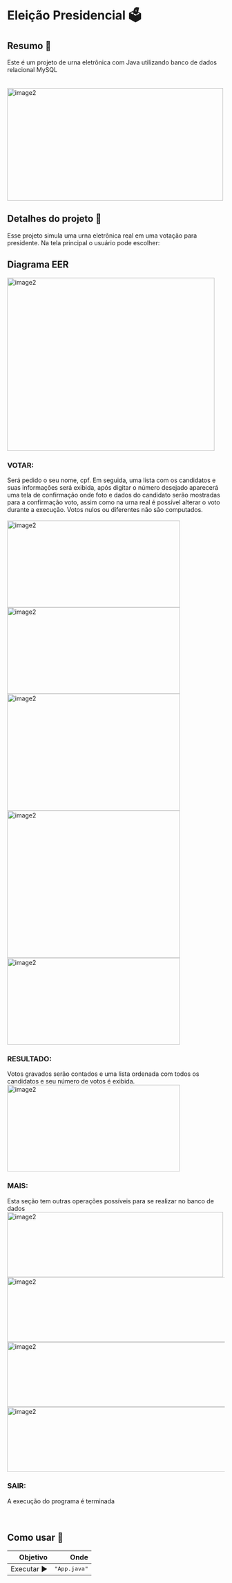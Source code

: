 <h1>Eleição Presidencial 🗳️</h1>

<h2>Resumo 🗿</h2>
Este é um projeto de urna eletrônica com Java utilizando 
banco de dados relacional MySQL<br><br><br>
<img align="center" alt="image2" height="260" width="500" src="https://cdn.discordapp.com/attachments/785634513966333953/1057457686859489290/Screenshot_1.png"><br>

<h2>Detalhes do projeto 💭️ </h2>
Esse projeto simula uma urna eletrônica real em uma votação para presidente. Na tela principal 
o usuário pode escolher:

<h2>Diagrama EER</h2>
<img align="center" alt="image2" height="400" width="480" src="https://cdn.discordapp.com/attachments/785634513966333953/1057441543486701698/diagrama.png">
<br>
<h3>VOTAR:</h3> 
Será pedido o seu nome, cpf. Em seguida, uma lista com os candidatos e suas informações
será exibida, após digitar o número desejado aparecerá uma tela de confirmação onde foto e dados do candidato serão
mostradas para a confirmação voto, assim como na urna real é possível alterar o voto durante a execução. 
Votos nulos ou diferentes não são computados.<br><br>
<img align="center" alt="image2" height="200" width="400" src="https://cdn.discordapp.com/attachments/785634513966333953/1050190809577836655/Screenshot_5.png">
<img align="center" alt="image2" height="200" width="400" src="https://cdn.discordapp.com/attachments/785634513966333953/1057458466672885790/Screenshot_9.png">
<img align="center" alt="image2" height="270" width="400" src="https://cdn.discordapp.com/attachments/785634513966333953/1057457687543164949/Screenshot_3.png">
<img align="center" alt="image2" height="340" width="400" src="https://cdn.discordapp.com/attachments/785634513966333953/1057457687878717510/Screenshot_4.png">
<img align="center" alt="image2" height="200" width="400" src="https://cdn.discordapp.com/attachments/785634513966333953/1057457688184893460/Screenshot_5.png">


<h3>RESULTADO:</h3>
Votos gravados serão contados e uma lista ordenada com todos os candidatos
e seu número de votos é exibida.<br>
<img align="center" alt="image2" height="200" width="400" src="https://cdn.discordapp.com/attachments/785634513966333953/1057457688524627978/Screenshot_6.png">

<h3>MAIS:</h3> 
Esta seção tem outras operações possíveis para se realizar no banco de dados<br>
<img align="center" alt="image2" height="150" width="500" src="https://cdn.discordapp.com/attachments/785634513966333953/1057457688868565073/Screenshot_7.png">
<img align="center" alt="image2" height="150" width="790" src="https://cdn.discordapp.com/attachments/785634513966333953/1057457689195716628/Screenshot_8.png">
<img align="center" alt="image2" height="150" width="750" src="https://cdn.discordapp.com/attachments/785634513966333953/1057463320921243748/Screenshot_11.png">
<img align="center" alt="image2" height="150" width="690" src="https://cdn.discordapp.com/attachments/785634513966333953/1057463321244213298/Screenshot_10.png">
<h3>SAIR:</h3>
A execução do programa é terminada<br> 
<br><br>


<h2>Como usar 🤔</h2>

|  **Objetivo** |                                            **Onde** |
|--------------:|----------------------------------------------------:|
|   Executar ▶️ |                               <kbd>"App.java"</kbd> |

<br><br>